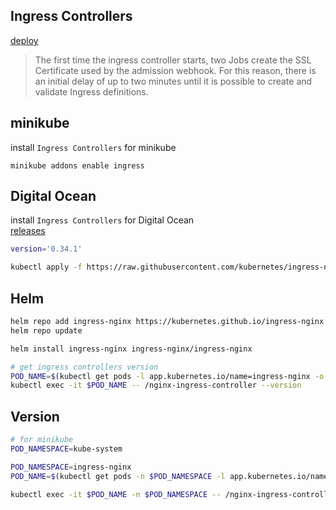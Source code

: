 ## Ingress Controllers
[deploy](https://kubernetes.github.io/ingress-nginx/deploy)

> The first time the ingress controller starts, two Jobs create 
> the SSL Certificate used by the admission webhook. For this reason, 
> there is an initial delay of up to two minutes until it is possible 
> to create and validate Ingress definitions.


## minikube
install `Ingress Controllers` for minikube
```text
minikube addons enable ingress
```


## Digital Ocean
install `Ingress Controllers` for Digital Ocean    
[releases](https://github.com/kubernetes/ingress-nginx/tags)
```bash
version='0.34.1'

kubectl apply -f https://raw.githubusercontent.com/kubernetes/ingress-nginx/controller-v${version}/deploy/static/provider/do/deploy.yaml
```


## Helm
```bash
helm repo add ingress-nginx https://kubernetes.github.io/ingress-nginx
helm repo update

helm install ingress-nginx ingress-nginx/ingress-nginx

# get ingress controllers version
POD_NAME=$(kubectl get pods -l app.kubernetes.io/name=ingress-nginx -o jsonpath='{.items[0].metadata.name}')
kubectl exec -it $POD_NAME -- /nginx-ingress-controller --version
```


## Version
```bash
# for minikube
POD_NAMESPACE=kube-system

POD_NAMESPACE=ingress-nginx
POD_NAME=$(kubectl get pods -n $POD_NAMESPACE -l app.kubernetes.io/name=ingress-nginx --field-selector=status.phase=Running -o jsonpath='{.items[0].metadata.name}')

kubectl exec -it $POD_NAME -n $POD_NAMESPACE -- /nginx-ingress-controller --version
```
